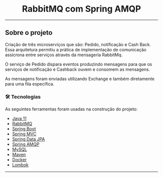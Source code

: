 <h1 style="text-align: center; font-weight: bold;">RabbitMQ com Spring AMQP</h1>

---

## Sobre o projeto

Criação de três microserviços que são: Pedido, notificação e Cash Back. Essa arquitetura permitiu a prática de implementação de comunicação assícrona entre serviços através da mensageria RabbitMq.

O serviço de Pedido dispara eventos produzindo mensagens para que os serviços de notificação e Cashback ouvem e consomem as mensagens.

As mensagens foram enviadas utilizando Exchange e também diretamente para uma fila específica.

### 🛠 Tecnologias

As seguintes ferramentas foram usadas na construção do projeto:

- [Java 11]()
- [RabbitMQ]()
- [Spring Boot]()
- [Spring MVC]()
- [Spring Data JPA]()
- [Spring AMQP]()
- [MySQL]()
- [Maven]()
- [Docker]()
- [Lombok]()

---
